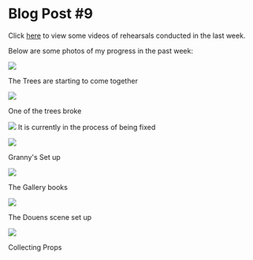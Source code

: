 # Blog Post #9

Click [here](https://drive.google.com/drive/folders/11KTcRD2AjZMnBD_GtKWQV7uh1nVD60mg?usp=sharing) to view some videos of rehearsals conducted in the last week.

Below are some photos of my progress in the past week:

![](lit.jpg)

The Trees are starting to come together

![](broken.JPG)

One of the trees broke

![](fixed.jpg)
It is currently in the process of being fixed

![](granny.PNG)

Granny's Set up

![](podium.jpg)

The Gallery books

![](yard.jpg)

The Douens scene set up

![](props.jpg)

Collecting Props

